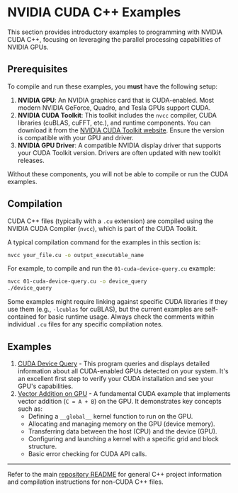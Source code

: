 # NVIDIA CUDA C++ Examples

This section provides introductory examples to programming with NVIDIA CUDA C++, focusing on leveraging the parallel processing capabilities of NVIDIA GPUs.

## Prerequisites

To compile and run these examples, you **must** have the following setup:
1.  **NVIDIA GPU**: An NVIDIA graphics card that is CUDA-enabled. Most modern NVIDIA GeForce, Quadro, and Tesla GPUs support CUDA.
2.  **NVIDIA CUDA Toolkit**: This toolkit includes the `nvcc` compiler, CUDA libraries (cuBLAS, cuFFT, etc.), and runtime components. You can download it from the [NVIDIA CUDA Toolkit website](https://developer.nvidia.com/cuda-downloads). Ensure the version is compatible with your GPU and driver.
3.  **NVIDIA GPU Driver**: A compatible NVIDIA display driver that supports your CUDA Toolkit version. Drivers are often updated with new toolkit releases.

Without these components, you will not be able to compile or run the CUDA examples.

## Compilation

CUDA C++ files (typically with a `.cu` extension) are compiled using the NVIDIA CUDA Compiler (`nvcc`), which is part of the CUDA Toolkit.

A typical compilation command for the examples in this section is:
```bash
nvcc your_file.cu -o output_executable_name
```
For example, to compile and run the `01-cuda-device-query.cu` example:
```bash
nvcc 01-cuda-device-query.cu -o device_query
./device_query
```
Some examples might require linking against specific CUDA libraries if they use them (e.g., `-lcublas` for cuBLAS), but the current examples are self-contained for basic runtime usage. Always check the comments within individual `.cu` files for any specific compilation notes.

## Examples

1.  [CUDA Device Query](./01-cuda-device-query.cu) - This program queries and displays detailed information about all CUDA-enabled GPUs detected on your system. It's an excellent first step to verify your CUDA installation and see your GPU's capabilities.
2.  [Vector Addition on GPU](./02-vector-add.cu) - A fundamental CUDA example that implements vector addition (`C = A + B`) on the GPU. It demonstrates key concepts such as:
    *   Defining a `__global__` kernel function to run on the GPU.
    *   Allocating and managing memory on the GPU (device memory).
    *   Transferring data between the host (CPU) and the device (GPU).
    *   Configuring and launching a kernel with a specific grid and block structure.
    *   Basic error checking for CUDA API calls.

---

Refer to the main [repository README](../../README.md) for general C++ project information and compilation instructions for non-CUDA C++ files.
